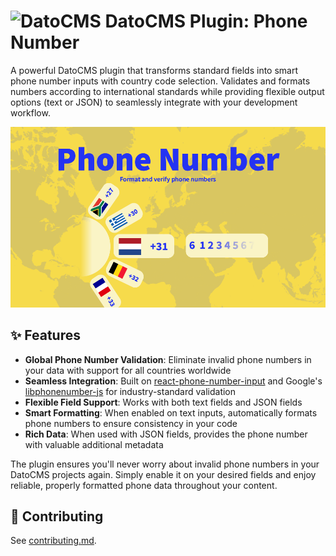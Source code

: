 # <img src="https://github.com/user-attachments/assets/eb4c12ff-bf98-4fa5-9e6e-ff6d1f45b5c2" alt="DatoCMS" width="32" height="32"> DatoCMS Plugin: Phone Number

A powerful DatoCMS plugin that transforms standard fields into smart phone number inputs with country code selection. Validates and formats numbers according to international standards while providing flexible output options (text or JSON) to seamlessly integrate with your development workflow.

![Cover image for the plugin](./docs/cover.png)

## ✨ Features

- **Global Phone Number Validation**: Eliminate invalid phone numbers in your data with support for all countries worldwide
- **Seamless Integration**: Built on [react-phone-number-input](https://www.npmjs.com/package/react-phone-number-input) and Google's [libphonenumber-js](https://www.npmjs.com/package/libphonenumber-js) for industry-standard validation
- **Flexible Field Support**: Works with both text fields and JSON fields
- **Smart Formatting**: When enabled on text inputs, automatically formats phone numbers to ensure consistency in your code
- **Rich Data**: When used with JSON fields, provides the phone number with valuable additional metadata

The plugin ensures you'll never worry about invalid phone numbers in your DatoCMS projects again. Simply enable it on your desired fields and enjoy reliable, properly formatted phone data throughout your content.

## 👥 Contributing

See [contributing.md](https://github.com/voorhoede/datocms-plugin-custom-page/blob/main/contributing.md).
